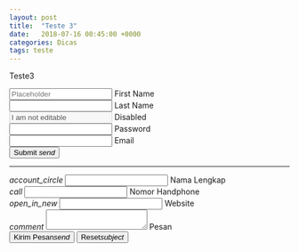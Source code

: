 ```yaml
---
layout: post
title:  "Teste 3"
date:   2018-07-16 00:45:00 +0000
categories: Dicas
tags: teste
---
```


Teste3

<form class="col s12">
    <div class="row">
        <div class="input-field col s6">
            <input placeholder="Placeholder" id="first_name" type="text" class="validate">
            <label for="first_name">First Name</label>
        </div>
        <div class="input-field col s6">
            <input id="last_name" type="text" class="validate">
            <label for="last_name">Last Name</label>
        </div>
    </div>
    <div class="row">
        <div class="input-field col s12">
            <input disabled value="I am not editable" id="disabled" type="text" class="validate">
            <label for="disabled">Disabled</label>
        </div>
    </div>
    <div class="row">
        <div class="input-field col s12">
            <input id="password" type="password" class="validate">
            <label for="password">Password</label>
        </div>
    </div>
    <div class="row">
        <div class="input-field col s12">
            <input id="email" type="email" class="validate">
            <label for="email">Email</label>
        </div>
    </div>
    <div class="row">
        <div class="input-field col s12">
            <button class="btn waves-effect waves-light" type="submit" name="action">
                Submit <i class="material-icons right">send</i>
            </button>
        </div>
    </div>
</form>



------



<form action="" method="post">
    <div class="input-field col s6">
        <i class="material-icons prefix">account_circle</i>
        <input id="icon_prefix" type="text" class="validate" name="nama" required>
        <label for="icon_prefix">Nama Lengkap</label>
    </div>
    <div class="input-field col s6">
        <i class="material-icons prefix">call</i>
        <input id="icon_prefix" type="text" class="validate" name="notelp" required>
        <label for="icon_prefix">Nomor Handphone</label>
    </div>
    <div class="input-field col s6">
        <i class="material-icons prefix">open_in_new</i>
        <input id="icon_prefix" type="text" class="validate" name="website" required>
        <label for="icon_prefix">Website</label>
    </div>
    <div class="input-field col s12">
        <i class="material-icons prefix">comment</i>
        <textarea id="textarea1" class="materialize-textarea" name="pesan" required></textarea>
        <label for="textarea1">Pesan</label>
    </div>
    <div class="row center">
        <button class="btn waves-effect waves-light" type="submit" name="submit">Kirim Pesan<i class="material-icons right">send</i></button>
        <button class="btn waves-effect waves-light" type="reset" name="reset">Reset<i class="material-icons right">subject</i></button>
    </div>
</form>
